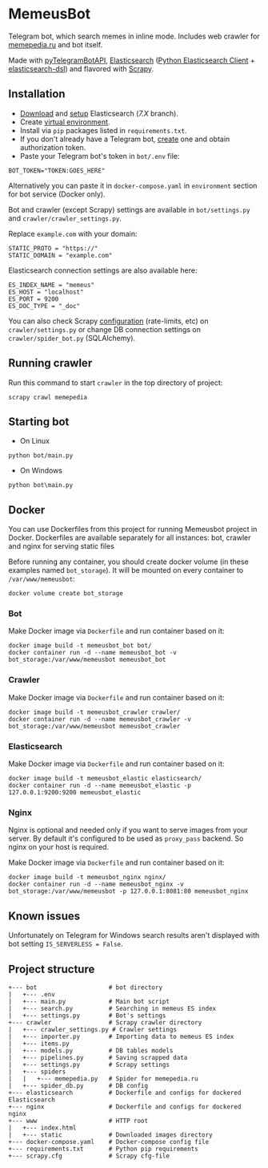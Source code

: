 # MemeusBot 

Telegram bot, which search memes in inline mode. Includes web crawler for [memepedia.ru](https://memepedia.ru) and bot itself.

Made with [pyTelegramBotAPI](https://github.com/eternnoir/pyTelegramBotAPI), [Elasticsearch](https://www.elastic.co/) ([Python Elasticsearch Client](https://elasticsearch-py.readthedocs.io/) + [elasticsearch-dsl](https://elasticsearch-dsl.readthedocs.io/)) and flavored with [Scrapy](https://scrapy.org/).

## Installation
* [Download](https://www.elastic.co/downloads/elasticsearch) and [setup](https://www.elastic.co/downloads/elasticsearch#installation-steps) Elasticsearch (*7.X* branch).
* Create [virtual environment](https://docs.python.org/3/tutorial/venv.html).
* Install via ``pip`` packages listed in ``requirements.txt``.
* If you don't already have a Telegram bot, [create](https://core.telegram.org/bots#6-botfather) one and obtain authorization token.
* Paste your Telegram bot's token in ``bot/.env`` file: 

```
BOT_TOKEN="TOKEN:GOES_HERE"
```
Alternatively you can paste it in ``docker-compose.yaml`` in ``environment`` section for bot service (Docker only).

Bot and crawler (except Scrapy) settings are available in ``bot/settings.py`` and ``crawler/crawler_settings.py``.

Replace ``example.com`` with your domain:

```
STATIC_PROTO = "https://"
STATIC_DOMAIN = "example.com"
```

Elasticsearch connection settings are also available here:

```
ES_INDEX_NAME = "memeus"
ES_HOST = "localhost"
ES_PORT = 9200
ES_DOC_TYPE = "_doc"
```

You can also check Scrapy [configuration](https://docs.scrapy.org/en/latest/topics/settings.html) (rate-limits, etc) on ``crawler/settings.py`` or change DB connection settings on ``crawler/spider_bot.py`` (SQLAlchemy).

## Running crawler
Run this command to start ``crawler`` in the top directory of project:
```
scrapy crawl memepedia
```

## Starting bot
* On Linux
```
python bot/main.py
```
* On Windows
```
python bot\main.py
```

## Docker
You can use Dockerfiles from this project for running Memeusbot project in Docker.
Dockerfiles are available separately for all instances: bot, crawler and nginx for serving static files

Before running any container, you should create docker volume (in these examples named ``bot_storage``).
It will be mounted on every container to ``/var/www/memeusbot``:
```
docker volume create bot_storage
```

### Bot
Make Docker image via ``Dockerfile`` and run container based on it:
```
docker image build -t memeusbot_bot bot/
docker container run -d --name memeusbot_bot -v bot_storage:/var/www/memeusbot memeusbot_bot
```

### Crawler
Make Docker image via ``Dockerfile`` and run container based on it:
```
docker image build -t memeusbot_crawler crawler/ 
docker container run -d --name memeusbot_crawler -v bot_storage:/var/www/memeusbot memeusbot_crawler
```

### Elasticsearch
Make Docker image via ``Dockerfile`` and run container based on it:
```
docker image build -t memeusbot_elastic elasticsearch/
docker container run -d --name memeusbot_elastic -p 127.0.0.1:9200:9200 memeusbot_elastic
```

### Nginx
Nginx is optional and needed only if you want to serve images from your server. 
By default it's configured to be used as ``proxy_pass`` backend. So nginx on your host is required.

Make Docker image via ``Dockerfile`` and run container based on it:
```
docker image build -t memeusbot_nginx nginx/
docker container run -d --name memeusbot_nginx -v bot_storage:/var/www/memeusbot -p 127.0.0.1:8081:80 memeusbot_nginx
```

## Known issues

Unfortunately on Telegram for Windows search results aren't displayed with bot setting ``IS_SERVERLESS = False``.

## Project structure
```
+--- bot                    # bot directory
|   +--- .env
|   +--- main.py            # Main bot script
|   +--- search.py          # Searching in memeus ES index
|   +--- settings.py        # Bot's settings
+--- crawler                # Scrapy crawler directory
|   +--- crawler_settings.py # Crawler settings 
|   +--- importer.py        # Importing data to memeus ES index
|   +--- items.py 
|   +--- models.py          # DB tables models
|   +--- pipelines.py       # Saving scrapped data
|   +--- settings.py        # Scrapy settings
|   +--- spiders
|   |   +--- memepedia.py   # Spider for memepedia.ru
|   +--- spider_db.py       # DB config
+--- elasticsearch          # Dockerfile and configs for dockered Elasticsearch
+--- nginx                  # Dockerfile and configs for dockered nginx
+--- www                    # HTTP root
|   +--- index.html
|   +--- static             # Downloaded images directory
+--- docker-compose.yaml    # Docker-compose config file
+--- requirements.txt       # Python pip requirements
+--- scrapy.cfg             # Scrapy cfg-file
```